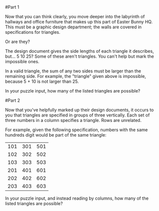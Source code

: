 #Part 1

Now that you can think clearly, you move deeper into the labyrinth of hallways and office furniture that makes up this part of Easter Bunny HQ. This must be a graphic design department; the walls are covered in specifications for triangles.

Or are they?

The design document gives the side lengths of each triangle it describes, but... 5 10 25? Some of these aren't triangles. You can't help but mark the impossible ones.

In a valid triangle, the sum of any two sides must be larger than the remaining side. For example, the "triangle" given above is impossible, because 5 + 10 is not larger than 25.

In your puzzle input, how many of the listed triangles are possible?

#Part 2

Now that you've helpfully marked up their design documents, it occurs to you that triangles are specified in groups of three vertically. Each set of three numbers in a column specifies a triangle. Rows are unrelated.

For example, given the following specification, numbers with the same hundreds digit would be part of the same triangle:

|  |  |  |
| :---: | :---: | :---: |
| 101 | 301 | 501 |
| 102 | 302 | 502 |
| 103 | 303 | 503 |
| 201 | 401 | 601 |
| 202 | 402 | 602 |
| 203 | 403 | 603 |

In your puzzle input, and instead reading by columns, how many of the listed triangles are possible?